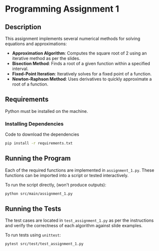 # Programming Assignment 1

## Description
This assignment implements several numerical methods for solving equations and approximations:
- **Approximation Algorithm**: Computes the square root of 2 using an iterative method as per the slides.
- **Bisection Method**: Finds a root of a given function within a specified interval.
- **Fixed-Point Iteration**: Iteratively solves for a fixed point of a function.
- **Newton-Raphson Method**: Uses derivatives to quickly approximate a root of a function.

## Requirements
Python must be installed on the machine.
### Installing Dependencies
Code to download the dependencies
```bash
pip install -r requirements.txt
```

## Running the Program
Each of the required functions are implemented in `assignment_1.py`. These functions can be imported into a script or tested  interactively.

To run the script directly, (won't produce outputs):
```bash
python src/main/assignment_1.py
```

## Running the Tests
The test cases are located in `test_assignment_1.py` as per the instructions and verify the correctness of each algorithm against slide examples.

To run tests using `unittest`:
```bash
pytest src/test/test_assignment_1.py
```

